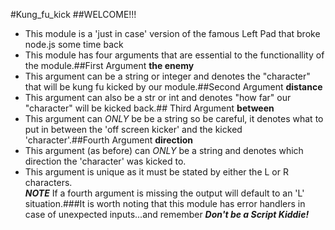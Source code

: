 #Kung_fu_kick 
##WELCOME!!!
- This module is a 'just in case' version of the famous Left Pad that broke node.js some time back
 - This module has four arguments that are essential to the functionallity of the module.##First Argument __the enemy__   
- This argument can be a string or integer and denotes the "character" that will be kung fu kicked by our module.##Second Argument __distance__   
- This argument can also be a str or int and denotes "how far" our "character" will be kicked back.## Third Argument __between__   
- This argument can *ONLY* be be a string so be careful, it denotes what to put in between the 'off screen kicker' and the kicked 'character'.##Fourth Argument __direction__   
- This argument (as before) can *ONLY* be a string and denotes which direction the 'character' was kicked to.
 - This argument is unique as it must be stated by either the L or R characters.   
__*NOTE*__ If a fourth argument is missing the output will default to an 'L' situation.###It is worth noting that this module has error handlers in case of unexpected inputs...and remember __*Don't be a Script Kiddie!*__



